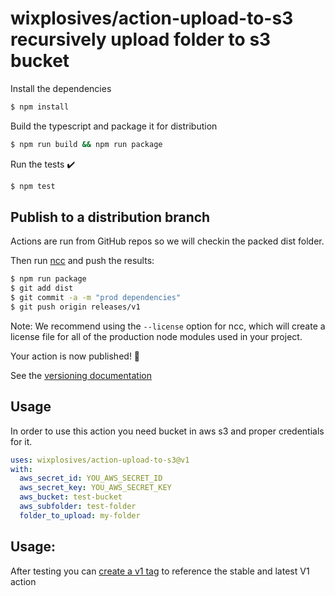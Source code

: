 # wixplosives/action-upload-to-s3 recursively upload folder to s3 bucket

Install the dependencies  
```bash
$ npm install
```

Build the typescript and package it for distribution
```bash
$ npm run build && npm run package
```

Run the tests :heavy_check_mark:  
```bash
$ npm test
```



## Publish to a distribution branch

Actions are run from GitHub repos so we will checkin the packed dist folder. 

Then run [ncc](https://github.com/zeit/ncc) and push the results:
```bash
$ npm run package
$ git add dist
$ git commit -a -m "prod dependencies"
$ git push origin releases/v1
```

Note: We recommend using the `--license` option for ncc, which will create a license file for all of the production node modules used in your project.

Your action is now published! :rocket: 

See the [versioning documentation](https://github.com/actions/toolkit/blob/master/docs/action-versioning.md)

## Usage

In order to use this action you need bucket in aws s3 and proper credentials for it.

```yaml
uses: wixplosives/action-upload-to-s3@v1
with:
  aws_secret_id: YOU_AWS_SECRET_ID
  aws_secret_key: YOU_AWS_SECRET_KEY
  aws_bucket: test-bucket
  aws_subfolder: test-folder
  folder_to_upload: my-folder
```

## Usage:

After testing you can [create a v1 tag](https://github.com/actions/toolkit/blob/master/docs/action-versioning.md) to reference the stable and latest V1 action
